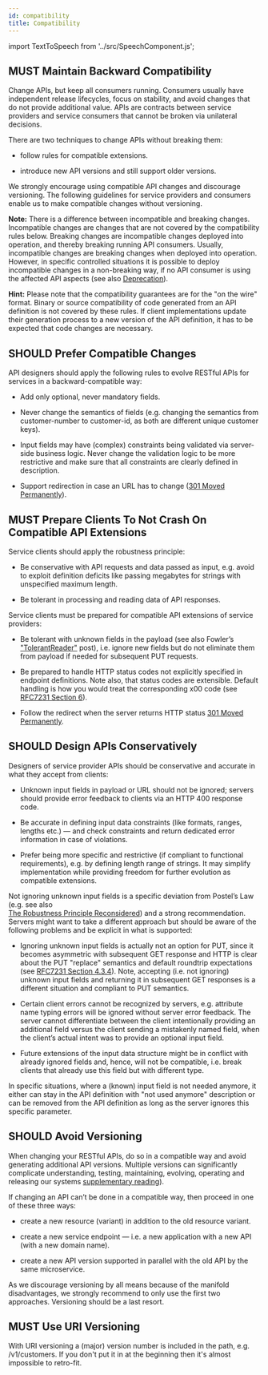 ```yaml
---
id: compatibility
title: Compatibility
---
```


import TextToSpeech from '../src/SpeechComponent.js';

<TextToSpeech>

## MUST Maintain Backward Compatibility

Change APIs, but keep all consumers running. Consumers usually have independent release lifecycles, focus on stability, and avoid changes that do not provide additional value. APIs are contracts between service providers and service consumers that cannot be broken via unilateral decisions.

There are two techniques to change APIs without breaking them:

  - follow rules for compatible extensions.

  - introduce new API versions and still support older versions.

We strongly encourage using compatible API changes and discourage versioning. The following guidelines for service providers and consumers enable us to make compatible changes without versioning.

**Note:** There is a difference between incompatible and breaking changes. Incompatible changes are changes that are not covered by the compatibility rules below. Breaking changes are incompatible changes deployed into operation, and thereby breaking running API consumers. Usually, incompatible changes are breaking changes when deployed into operation. However, in specific controlled situations it is possible to deploy incompatible changes in a non-breaking way, if no API consumer is using the affected API aspects (see also [Deprecation](deprecation.md)).

**Hint:** Please note that the compatibility guarantees are for the "on the wire" format. Binary or source compatibility of code generated from an API definition is not covered by these rules. If client implementations update their generation process to a new version of the API definition, it has to be expected that code changes are necessary.

## SHOULD Prefer Compatible Changes

API designers should apply the following rules to evolve RESTful APIs for services in a backward-compatible way:

  - Add only optional, never mandatory fields.

  - Never change the semantics of fields (e.g. changing the semantics from customer-number to customer-id, as both are     different unique customer keys).

  - Input fields may have (complex) constraints being validated via server-side business logic. Never change the validation logic to be more restrictive and make sure that all constraints are clearly defined in description.

  - Support redirection in case an URL has to change ([301 Moved Permanently](https://en.wikipedia.org/wiki/HTTP_301)).

## MUST Prepare Clients To Not Crash On Compatible API Extensions

Service clients should apply the robustness principle:

  - Be conservative with API requests and data passed as input, e.g. avoid to exploit definition deficits like passing megabytes for strings with unspecified maximum length.

  - Be tolerant in processing and reading data of API responses.

Service clients must be prepared for compatible API extensions of service providers:

  - Be tolerant with unknown fields in the payload (see also Fowler’s ["TolerantReader"](http://martinfowler.com/bliki/TolerantReader.html) post), i.e. ignore new fields but do not eliminate them from payload if needed for subsequent PUT requests.

  - Be prepared to handle HTTP status codes not explicitly specified in endpoint definitions. Note also, that status codes are extensible. Default handling is how you would treat the corresponding x00 code (see [RFC7231 Section 6](https://tools.ietf.org/html/rfc7231#section-6)).

  - Follow the redirect when the server returns HTTP status [301 Moved Permanently](https://en.wikipedia.org/wiki/HTTP_301).

## SHOULD Design APIs Conservatively

Designers of service provider APIs should be conservative and accurate in what they accept from clients:

  - Unknown input fields in payload or URL should not be ignored; servers should provide error feedback to clients via an HTTP 400 response code.

  - Be accurate in defining input data constraints (like formats, ranges, lengths etc.) — and check constraints and return dedicated error information in case of violations.

  - Prefer being more specific and restrictive (if compliant to functional requirements), e.g. by defining length range of strings. It may simplify implementation while providing freedom for further evolution as compatible extensions.

Not ignoring unknown input fields is a specific deviation from Postel’s Law (e.g. see also  
[The Robustness Principle Reconsidered](https://cacm.acm.org/magazines/2011/8/114933-the-robustness-principle-reconsidered/fulltext)) and a strong recommendation. Servers might want to take a different approach but should be aware of the following problems and be explicit in what is supported:

  - Ignoring unknown input fields is actually not an option for PUT, since it becomes asymmetric with subsequent GET response and HTTP is clear about the PUT "replace" semantics and default roundtrip expectations (see [RFC7231 Section 4.3.4](https://tools.ietf.org/html/rfc7231#section-4.3.4)). Note, accepting (i.e. not ignoring) unknown input fields and returning it in subsequent GET responses is a different situation and compliant to PUT semantics.

  - Certain client errors cannot be recognized by servers, e.g. attribute name typing errors will be ignored without server error feedback. The server cannot differentiate between the client intentionally providing an additional field versus the client sending a mistakenly named field, when the client’s actual intent was to provide an optional input field.

  - Future extensions of the input data structure might be in conflict with already ignored fields and, hence, will not be compatible, i.e. break clients that already use this field but with different type.

In specific situations, where a (known) input field is not needed anymore, it either can stay in the API definition with "not used anymore" description or can be removed from the API definition as long as the server ignores this specific parameter.

## SHOULD Avoid Versioning

When changing your RESTful APIs, do so in a compatible way and avoid generating additional API versions. Multiple versions can significantly complicate understanding, testing, maintaining, evolving, operating and releasing our systems [supplementary reading](http://martinfowler.com/articles/enterpriseREST.html)).

If changing an API can’t be done in a compatible way, then proceed in one of these three ways:

  - create a new resource (variant) in addition to the old resource variant.

  - create a new service endpoint — i.e. a new application with a new API (with a new domain name).

  - create a new API version supported in parallel with the old API by the same microservice.

As we discourage versioning by all means because of the manifold disadvantages, we strongly recommend to only use the first two approaches. Versioning should be a last resort.

## MUST Use URI Versioning

With URI versioning a (major) version number is included in the path, e.g. /v1/customers. If you don't put it in at the beginning then it's almost impossible to retro-fit.

</TextToSpeech>